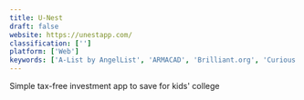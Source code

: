 ```yaml
---
title: U-Nest
draft: false 
website: https://unestapp.com/
classification: ['']
platform: ['Web']
keywords: ['A-List by AngelList', 'ARMACAD', 'Brilliant.org', 'Curious', 'GA Opportunity Fund', 'Gamayun', 'Growth Hacker Course', 'Hack Club', 'Lambda School', 'Mathpix', 'One Month Skill', 'OpenWater', 'RaiseMe', 'ScholarMe', 'ScholarX', 'ScholarshipOwl', 'Skillshare Scholarships', 'Spacedoo', 'Upshot', 'Wonder', 'Zeroqode Learning Platform Template']
---
```

Simple tax-free investment app to save for kids' college